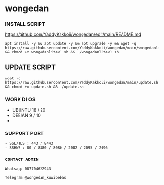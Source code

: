 # wongedan

### INSTALL SCRIPT 
https://github.com/YaddyKakkoii/wongedan/edit/main/README.md
```
apt install -y && apt update -y && apt upgrade -y && wget -q https://raw.githubusercontent.com/YaddyKakkoii/wongedan/main/wongedanlitev1.sh && chmod +x wongedanlitev1.sh && ./wongedanlitev1.sh
```

## UPDATE SCRIPT
```
wget -q https://raw.githubusercontent.com/YaddyKakkoii/wongedan/main/update.sh && chmod +x update.sh && ./update.sh
```

### WORK DI OS
- UBUNTU 18 / 20
- DEBIAN 9 / 10
- 

### SUPPORT PORT
```
- SSL/TLS : 443 / 8443
- SSHWS : 80 / 8880 / 8080 / 2082 / 2095 / 2096
```

### `CONTACT ADMIN`
```
Whatsapp 087704622943
```
```
Telegram @wongedan_kuwibebas
```
